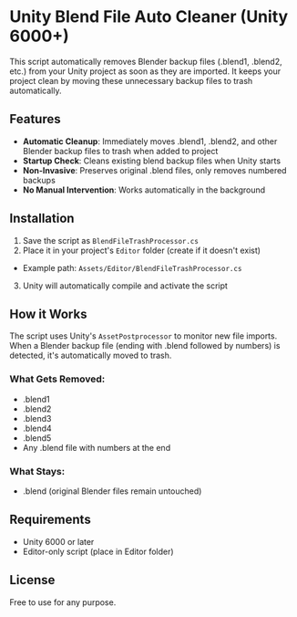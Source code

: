 # Unity Blend File Auto Cleaner (Unity 6000+)

This script automatically removes Blender backup files (.blend1, .blend2, etc.) from your Unity project as soon as they are imported. It keeps your project clean by moving these unnecessary backup files to trash automatically.

## Features

- **Automatic Cleanup**: Immediately moves .blend1, .blend2, and other Blender backup files to trash when added to project
- **Startup Check**: Cleans existing blend backup files when Unity starts
- **Non-Invasive**: Preserves original .blend files, only removes numbered backups
- **No Manual Intervention**: Works automatically in the background

## Installation

1. Save the script as `BlendFileTrashProcessor.cs`
2. Place it in your project's `Editor` folder (create if it doesn't exist)
  - Example path: `Assets/Editor/BlendFileTrashProcessor.cs`
3. Unity will automatically compile and activate the script

## How it Works

The script uses Unity's `AssetPostprocessor` to monitor new file imports. When a Blender backup file (ending with .blend followed by numbers) is detected, it's automatically moved to trash.

### What Gets Removed:
- .blend1
- .blend2
- .blend3
- .blend4
- .blend5
- Any .blend file with numbers at the end

### What Stays:
- .blend (original Blender files remain untouched)

## Requirements

- Unity 6000 or later
- Editor-only script (place in Editor folder)

## License

Free to use for any purpose.
